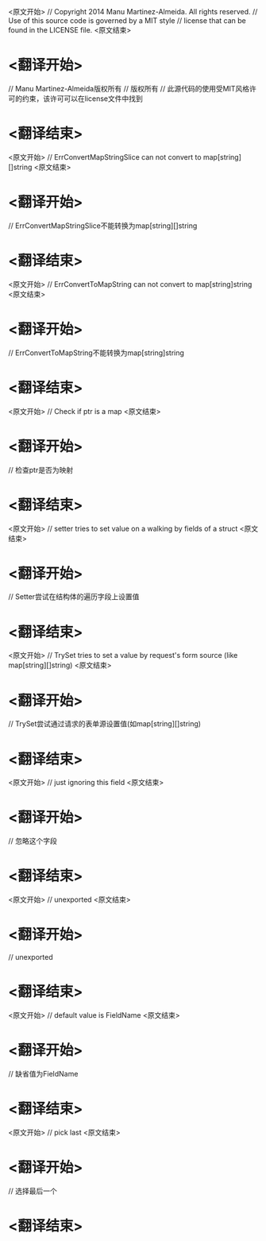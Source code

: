 
<原文开始>
// Copyright 2014 Manu Martinez-Almeida. All rights reserved.
// Use of this source code is governed by a MIT style
// license that can be found in the LICENSE file.
<原文结束>

# <翻译开始>
// Manu Martinez-Almeida版权所有
// 版权所有
// 此源代码的使用受MIT风格许可的约束，该许可可以在license文件中找到
# <翻译结束>


<原文开始>
	// ErrConvertMapStringSlice can not convert to map[string][]string
<原文结束>

# <翻译开始>
// ErrConvertMapStringSlice不能转换为map[string][]string
# <翻译结束>


<原文开始>
	// ErrConvertToMapString can not convert to map[string]string
<原文结束>

# <翻译开始>
// ErrConvertToMapString不能转换为map[string]string
# <翻译结束>


<原文开始>
	// Check if ptr is a map
<原文结束>

# <翻译开始>
// 检查ptr是否为映射
# <翻译结束>


<原文开始>
// setter tries to set value on a walking by fields of a struct
<原文结束>

# <翻译开始>
// Setter尝试在结构体的遍历字段上设置值
# <翻译结束>


<原文开始>
// TrySet tries to set a value by request's form source (like map[string][]string)
<原文结束>

# <翻译开始>
// TrySet尝试通过请求的表单源设置值(如map[string][]string)
# <翻译结束>


<原文开始>
// just ignoring this field
<原文结束>

# <翻译开始>
// 忽略这个字段
# <翻译结束>


<原文开始>
// unexported
<原文结束>

# <翻译开始>
// unexported
# <翻译结束>


<原文开始>
// default value is FieldName
<原文结束>

# <翻译开始>
// 缺省值为FieldName
# <翻译结束>


<原文开始>
// pick last
<原文结束>

# <翻译开始>
// 选择最后一个
# <翻译结束>

